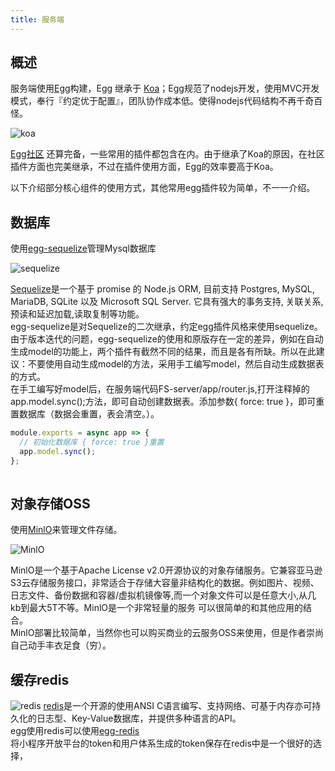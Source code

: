 ```yaml
---
title: 服务端
---
```

## 概述
服务端使用[Egg](https://www.eggjs.org/)构建，Egg 继承于 [Koa](https://github.com/koajs/koa)；Egg规范了nodejs开发，使用MVC开发模式，奉行『约定优于配置』，团队协作成本低。使得nodejs代码结构不再千奇百怪。  

![koa](https://zos.alipayobjects.com/rmsportal/JFKAMfmPehWfhBPdCjrw.svg)

[Egg社区](https://github.com/search?q=topic%3Aegg-plugin&type=Repositories) 还算完备，一些常用的插件都包含在内。由于继承了Koa的原因，在社区插件方面也完美继承，不过在插件使用方面，Egg的效率要高于Koa。  

以下介绍部分核心组件的使用方式，其他常用egg插件较为简单，不一一介绍。

## 数据库
使用[egg-sequelize](https://github.com/eggjs/egg-sequelize)管理Mysql数据库  

![sequelize](https://www.sequelize.cn/assets/images/logo-small-844fb9182c0fbf41931de2246fa9c496.png)

[Sequelize](https://sequelize.org/)是一个基于 promise 的 Node.js ORM, 目前支持 Postgres, MySQL, MariaDB, SQLite 以及 Microsoft SQL Server. 它具有强大的事务支持, 关联关系, 预读和延迟加载,读取复制等功能。  
egg-sequelize是对Sequelize的二次继承，约定egg插件风格来使用sequelize。由于版本迭代的问题，egg-sequelize的使用和原版存在一定的差异，例如在自动生成model的功能上，两个插件有截然不同的结果，而且是各有所缺。所以在此建议：不要使用自动生成model的方法，采用手工编写model，然后自动生成数据表的方式。  
在手工编写好model后，在服务端代码FS-server/app/router.js,打开注释掉的app.model.sync();方法，即可自动创建数据表。添加参数{ force: true }，即可重置数据库（数据会重置，表会清空。）。
```javascript
module.exports = async app => {
  // 初始化数据库 { force: true }重置
  app.model.sync();
};
  
```
## 对象存储OSS
使用[MinlO](https://www.minio.org.cn/)来管理文件存储。  

![MinlO](https://www.minio.org.cn/resources/img/logo.svg)

MinlO是一个基于Apache License v2.0开源协议的对象存储服务。它兼容亚马逊S3云存储服务接口，非常适合于存储大容量非结构化的数据。例如图片、视频、日志文件、备份数据和容器/虚拟机镜像等,而一个对象文件可以是任意大小,从几kb到最大5T不等。MinlO是一个非常轻量的服务 可以很简单的和其他应用的结合。  
MinlO部署比较简单，当然你也可以购买商业的云服务OSS来使用，但是作者崇尚自己动手丰衣足食（穷）。

## 缓存redis
![redis](https://gimg2.baidu.com/image_search/src=http%3A%2F%2Fsafe-img.xhscdn.com%2Fbw1%2F9821be0d-e714-4f98-a350-d7bd98a8659a%3FimageView2%2F2%2Fw%2F1080%2Fformat%2Fjpg&refer=http%3A%2F%2Fsafe-img.xhscdn.com&app=2002&size=f9999,10000&q=a80&n=0&g=0n&fmt=auto?sec=1686810765&t=9b772f5438a26de7b9764397588a6ecb)
[redis](https://redis.io/)是一个开源的使用ANSI C语言编写、支持网络、可基于内存亦可持久化的日志型、Key-Value数据库，并提供多种语言的API。  
egg使用redis可以使用[egg-redis](https://github.com/eggjs/egg-redis)  
将小程序开放平台的token和用户体系生成的token保存在redis中是一个很好的选择，
